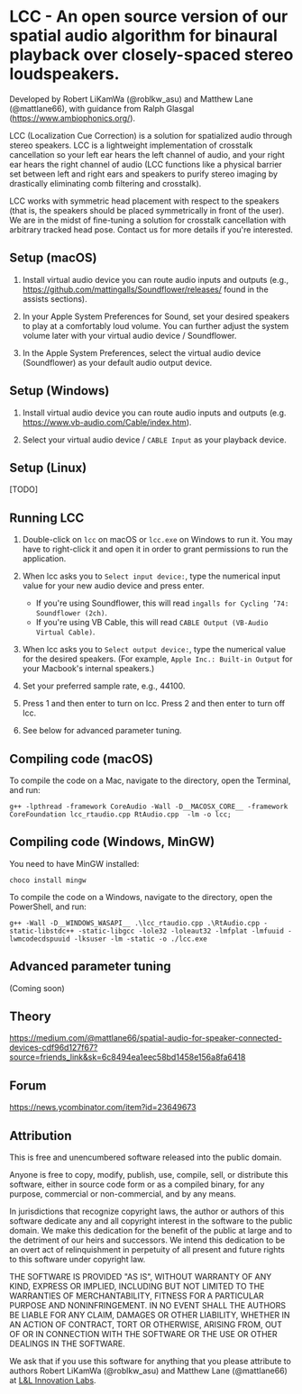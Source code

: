 # LCC - An open source version of our spatial audio algorithm for binaural playback over closely-spaced stereo loudspeakers.
Developed by Robert LiKamWa (@roblkw_asu) and Matthew Lane (@mattlane66), with guidance from Ralph Glasgal (https://www.ambiophonics.org/). 

LCC (Localization Cue Correction) is a solution for spatialized audio through stereo speakers.
LCC is a lightweight implementation of crosstalk cancellation so your left ear hears the left channel of audio, and your right ear hears the right channel of audio (LCC functions like a physical barrier set between left and right ears and speakers to purify stereo imaging by drastically eliminating comb filtering and crosstalk).

LCC works with symmetric head placement with respect to the speakers (that is, the speakers should be placed symmetrically in front of the user). We are in the midst of fine-tuning a solution for crosstalk cancellation with arbitrary tracked head pose. Contact us for more details if you're interested.


## Setup (macOS)

1. Install virtual audio device you can route audio inputs and outputs (e.g., https://github.com/mattingalls/Soundflower/releases/ found in the assists sections).

2. In your Apple System Preferences for Sound, set your desired speakers to play at a comfortably loud volume. You can further adjust the system volume later with your virtual audio device / Soundflower.

3. In the Apple System Preferences, select the virtual audio device (Soundflower) as your default audio output device. 

## Setup (Windows)

1. Install virtual audio device you can route audio inputs and outputs (e.g. https://www.vb-audio.com/Cable/index.htm).

2. Select your virtual audio device / `CABLE Input` as your playback device.

## Setup (Linux)
[TODO]

## Running LCC

1. Double-click on `lcc` on macOS or `lcc.exe` on Windows to run it. You may have to right-click it and open it in order to grant permissions to run the application.

2. When lcc asks you to `Select input device:`, type the numerical input value for your new audio device and press enter.
    * If you're using Soundflower, this will read `ingalls for Cycling ’74: Soundflower (2ch)`.
    * If you're using VB Cable, this will read `CABLE Output (VB-Audio Virtual Cable)`.

3. When lcc asks you to `Select output device:`, type the numerical value for the desired speakers. (For example, `Apple Inc.: Built-in Output` for your Macbook's internal speakers.)

4. Set your preferred sample rate, e.g., 44100.

5. Press 1 and then enter to turn on lcc. Press 2 and then enter to turn off lcc.

6. See below for advanced parameter tuning.

## Compiling code (macOS)
To compile the code on a Mac, navigate to the directory, open the Terminal, and run:
```
g++ -lpthread -framework CoreAudio -Wall -D__MACOSX_CORE__ -framework CoreFoundation lcc_rtaudio.cpp RtAudio.cpp  -lm -o lcc;
```

## Compiling code (Windows, MinGW)
You need to have MinGW installed:
```
choco install mingw
```
To compile the code on a Windows, navigate to the directory, open the PowerShell, and run:
```
g++ -Wall -D__WINDOWS_WASAPI__ .\lcc_rtaudio.cpp .\RtAudio.cpp -static-libstdc++ -static-libgcc -lole32 -loleaut32 -lmfplat -lmfuuid -lwmcodecdspuuid -lksuser -lm -static -o ./lcc.exe
```

## Advanced parameter tuning
(Coming soon)

## Theory
https://medium.com/@mattlane66/spatial-audio-for-speaker-connected-devices-cdf96d127f67?source=friends_link&sk=6c8494ea1eec58bd1458e156a8fa6418 

## Forum
https://news.ycombinator.com/item?id=23649673

## Attribution
This is free and unencumbered software released into the public domain.

Anyone is free to copy, modify, publish, use, compile, sell, or
distribute this software, either in source code form or as a compiled
binary, for any purpose, commercial or non-commercial, and by any
means.

In jurisdictions that recognize copyright laws, the author or authors
of this software dedicate any and all copyright interest in the
software to the public domain. We make this dedication for the benefit
of the public at large and to the detriment of our heirs and
successors. We intend this dedication to be an overt act of
relinquishment in perpetuity of all present and future rights to this
software under copyright law.

THE SOFTWARE IS PROVIDED "AS IS", WITHOUT WARRANTY OF ANY KIND,
EXPRESS OR IMPLIED, INCLUDING BUT NOT LIMITED TO THE WARRANTIES OF
MERCHANTABILITY, FITNESS FOR A PARTICULAR PURPOSE AND NONINFRINGEMENT.
IN NO EVENT SHALL THE AUTHORS BE LIABLE FOR ANY CLAIM, DAMAGES OR
OTHER LIABILITY, WHETHER IN AN ACTION OF CONTRACT, TORT OR OTHERWISE,
ARISING FROM, OUT OF OR IN CONNECTION WITH THE SOFTWARE OR THE USE OR
OTHER DEALINGS IN THE SOFTWARE.

We ask that if you use this software for anything that you please attribute to authors Robert LiKamWa (@roblkw_asu) and Matthew Lane (@mattlane66) at [L&L Innovation Labs](https://l2il.com). 
